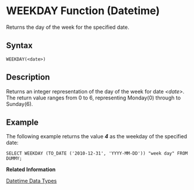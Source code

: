 <!-- loio20f5bb79751910148e7198206fbd199f -->

# WEEKDAY Function \(Datetime\)

Returns the day of the week for the specified date.



<a name="loio20f5bb79751910148e7198206fbd199f__sql_function_weekday_1sql_function_weekday_syntax"/>

## Syntax

```
WEEKDAY(<date>)
```



<a name="loio20f5bb79751910148e7198206fbd199f__sql_function_weekday_1sql_function_weekday_description"/>

## Description

Returns an integer representation of the day of the week for date *<date\>*. The return value ranges from 0 to 6, representing Monday\(0\) through to Sunday\(6\).



<a name="loio20f5bb79751910148e7198206fbd199f__sql_function_weekday_1sql_function_weekday_examples"/>

## Example

The following example returns the value ***4*** as the weekday of the specified date:

```
SELECT WEEKDAY (TO_DATE ('2010-12-31', 'YYYY-MM-DD')) "week day" FROM DUMMY;
```

**Related Information**  


[Datetime Data Types](../datetime-data-types-3f81ccc.md "Datetime data types are used to store date and time information.")

